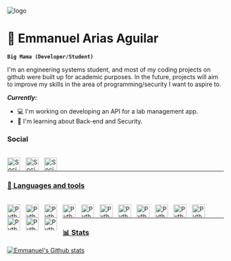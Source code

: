 ![logo](https://user-images.githubusercontent.com/74038190/241765440-80728820-e06b-4f96-9c9e-9df46f0cc0a5.gif)
# 💾 Emmanuel Arias Aguilar

**`Big Mama (Developer/Student)`**

I'm an engineering systems student, and most of my coding projects on github were built up for academic purposes. In the future, projects will aim to improve my skills in the area of programming/security I want to aspire to.

***Currently:***
- 💻 I'm working on developing an API for a lab management app.
- 📖 I'm learning about Back-end and Security.


### Social
<br><a href="https://twitter.com/El_BigMama"><img align="left" alt="Social" width="30px" style="padding-right:10px;" src="https://cdn.jsdelivr.net/gh/devicons/devicon/icons/twitter/twitter-original.svg">
<a href="https://www.linkedin.com/in/emmanuel-arias-aguilar/"><img align="left" alt="Social" width="30px" style="padding-right:10px;" src="https://cdn.jsdelivr.net/gh/devicons/devicon/icons/linkedin/linkedin-original.svg">
<a href="https://www.instagram.com/mr_bigmama/"><img align="left" alt="Social" width="30px" style="padding-right:10px;" src="https://raw.githubusercontent.com/rahuldkjain/github-profile-readme-generator/master/src/images/icons/Social/instagram.svg"></br>

---

### 🧰 Languages and tools
<br><img align="left" alt="Python" width="30px" style="padding-right:10px;" src="https://cdn.jsdelivr.net/gh/devicons/devicon/icons/python/python-original.svg">
<img align="left" alt="Python" width="30px" style="padding-right:10px;" src="https://cdn.jsdelivr.net/gh/devicons/devicon/icons/java/java-original.svg">
<img align="left" alt="Python" width="30px" style="padding-right:10px;" src="https://cdn.jsdelivr.net/gh/devicons/devicon/icons/php/php-original.svg">
<img align="left" alt="Python" width="30px" style="padding-right:10px;" src="https://cdn.jsdelivr.net/gh/devicons/devicon/icons/git/git-original.svg">
<img align="left" alt="Python" width="30px" style="padding-right:10px;" src="https://cdn.jsdelivr.net/gh/devicons/devicon/icons/github/github-original.svg">
<img align="left" alt="Python" width="30px" style="padding-right:10px;" src="https://cdn.jsdelivr.net/gh/devicons/devicon/icons/linux/linux-original.svg">
<img align="left" alt="Python" width="30px" style="padding-right:10px;" src="https://cdn.jsdelivr.net/gh/devicons/devicon/icons/html5/html5-original.svg">
<img align="left" alt="Python" width="30px" style="padding-right:10px;" src="https://cdn.jsdelivr.net/gh/devicons/devicon/icons/css3/css3-original.svg">
<img align="left" alt="Python" width="30px" style="padding-right:10px;" src="https://cdn.jsdelivr.net/gh/devicons/devicon/icons/csharp/csharp-original.svg">
<img align="left" alt="Python" width="30px" style="padding-right:10px;" src="https://cdn.jsdelivr.net/gh/devicons/devicon/icons/cplusplus/cplusplus-original.svg">
<img align="left" alt="Python" width="30px" style="padding-right:10px;" src="https://cdn.jsdelivr.net/gh/devicons/devicon/icons/mysql/mysql-original.svg">
<img align="left" alt="Python" width="30px" style="padding-right:10px;" src="https://cdn.jsdelivr.net/gh/devicons/devicon/icons/oracle/oracle-original.svg">
<img align="left" alt="Python" width="30px" style="padding-right:10px;" src="https://cdn.jsdelivr.net/gh/devicons/devicon/icons/javascript/javascript-original.svg">
<img align="left" alt="Python" width="30px" style="padding-right:10px;" src="https://cdn.jsdelivr.net/gh/devicons/devicon/icons/bash/bash-original.svg"></br>

---

### 📊 Stats
![Emmanuel's Github stats](https://github-readme-stats.vercel.app/api?username=EmmanuelAriasA&show_icons=true&theme=dracula)
